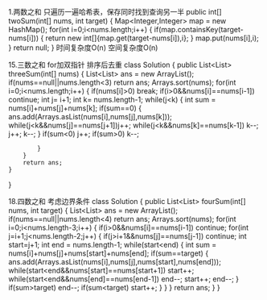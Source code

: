 1.两数之和
只遍历一遍哈希表，保存同时找到查询另一半
 public int[] twoSum(int[] nums, int target) {
        Map<Integer,Integer> map = new HashMap();
        for(int i=0;i<nums.length;i++)
        {
            if(map.containsKey(target-nums[i]))
            {
                return new int[]{map.get(target-nums[i]),i};
            }
            map.put(nums[i],i);
        }
        return null;
    }
时间复杂度O(n) 空间复杂度O(n)   

15.三数之和
for加双指针 排序后去重
class Solution {
    public List<List<Integer>> threeSum(int[] nums) {
        List<List<Integer>> ans = new ArrayList();
        if(nums==null||nums.length<3) return ans;
        Arrays.sort(nums);
        for(int i=0;i<nums.length;i++)
        {
            if(nums[i]>0) break;
            if(i>0&&nums[i]==nums[i-1]) continue;
            int j= i+1;
            int k= nums.length-1;
            while(j<k)
            {
                int sum = nums[i]+nums[j]+nums[k];
                if(sum==0) 
                {
                    ans.add(Arrays.asList(nums[i],nums[j],nums[k]));
                    while(j<k&&nums[j]==nums[j+1])j++;
                    while(j<k&&nums[k]==nums[k-1]) k--;
                    j++;
                    k--;
                }
                if(sum<0) j++;
                if(sum>0) k--;
  
            }
        }
        return ans;
    }
}

18.四数之和
考虑边界条件
class Solution {
    public List<List<Integer>> fourSum(int[] nums, int target) {
        List<List<Integer>> ans = new ArrayList();
        if(nums==null||nums.length<4) return ans;
        Arrays.sort(nums);
        for(int i=0;i<nums.length-3;i++)
        {
            if(i>0&&nums[i]==nums[i-1]) continue;
            for(int j=i+1;j<nums.length-2;j++)
            {
                if(j>i+1&&nums[j]==nums[j-1]) continue;
                int start=j+1;
                int end  = nums.length-1; 
                while(start<end)
                {
                    int sum = nums[i]+nums[j]+nums[start]+nums[end];
                    if(sum==target)
                    {
                        ans.add(Arrays.asList(nums[i],nums[j],nums[start],nums[end]));
                        while(start<end&&nums[start]==nums[start+1]) start++;
                        while(start<end&&nums[end]==nums[end-1]) end--;
                        start++;
                        end--;
                    }
                    if(sum>target) end--;
                    if(sum<target) start++;
                }
            }
        }
        return ans;
    }
}
